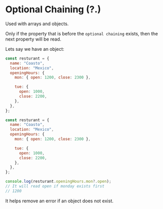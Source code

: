 # Optional Chaining (?.)

Used with arrays and objects.

Only if the property that is before the `optional chaining` exists, then the next property will be read.

Lets say we have an object:

```js
const resturant = {
  name: "Coasto",
  location: "Mexico",
  openingHours: {
    mon: { open: 1200, close: 2300 },

    tue: {
      open: 1000,
      close: 2200,
    },
  },
};
```

```js
const resturant = {
  name: "Coasto",
  location: "Mexico",
  openingHours: {
    mon: { open: 1200, close: 2300 },

    tue: {
      open: 1000,
      close: 2200,
    },
  },
};

console.log(resturant.openingHours.mon?.open);
// It will read open if monday exists first
// 1200
```

It helps remove an error if an object does not exist.
